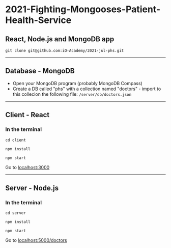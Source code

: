 # 2021-Fighting-Mongooses-Patient-Health-Service

## React, Node.js and MongoDB app

`git clone git@github.com:iO-Academy/2021-jul-phs.git`

---
## Database - MongoDB
- Open your MongoDB program (probably MongoDB Compass)
- Create a DB called "phs" with a collection named "doctors" - import to this collecion the following file:
`/server/db/doctors.json`
---

## Client - React

### In the terminal
`cd client`

`npm install`

`npm start`

Go to [localhost:3000](http://localhost:3000)

---
## Server - Node.js

### In the terminal

`cd server`

`npm install`

`npm start`

Go to [localhost:5000/doctors](http://localhost:5000/doctors)
